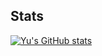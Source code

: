 ## Stats

[![Yu's GitHub stats](https://github-readme-stats.vercel.app/api?username=YudhaStacy&theme=apprentice&show_icons=true&border_color=3d444d&hide_rank=true&include_all_commits=true)](https://github.com/anuraghazra/github-readme-stats)

